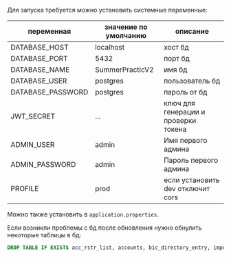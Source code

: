 Для запуска требуется можно установить системные переменные:

| переменная | значение по умолчанию | описание                                                    |
| -------------------- | ---------------------------------------- | ------------------------------------------------------------------- |
| DATABASE_HOST        | localhost                                | хост бд                                                       |
| DATABASE_PORT        | 5432                                     | порт бд                                                       |
| DATABASE_NAME        | SummerPracticV2                          | имя бд                                                         |
| DATABASE_USER        | postgres                                 | пользователь бд                                       |
| DATABASE_PASSWORD    | postgres                                 | пароль от бд                                              |
| JWT_SECRET           | ...                                      | ключ для генерации и проверки токена |
| ADMIN_USER           | admin                                    | Имя первого админа                                  |
| ADMIN_PASSWORD       | admin                                    | Пароль первого админа                            |
| PROFILE              | prod                                     | если установить dev отключит cors             |

Можно также установить в `application.properties`.

Если возникли проблемы с бд после обновления нужно обнулить некоторые таблицы в бд:

```sql
DROP TABLE IF EXISTS acc_rstr_list, accounts, bic_directory_entry, import_data, initial_ed, part_info, participant_info, rstr_list, swbics
```
